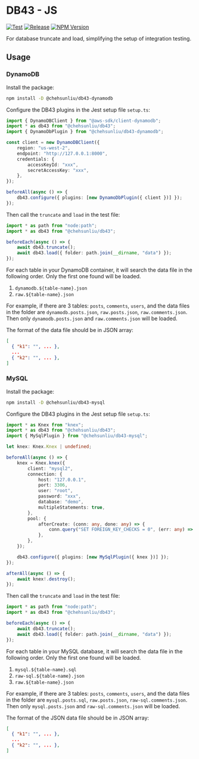 # DB43 - JS

[![Test](https://img.shields.io/github/actions/workflow/status/chehsunliu/db43-js/test.yml?style=flat-square&logo=github&label=Test)](https://github.com/chehsunliu/db43-js/actions/workflows/test.yml)
[![Release](https://img.shields.io/github/actions/workflow/status/chehsunliu/db43-js/test.yml?style=flat-square&logo=github&label=Release)](https://github.com/chehsunliu/db43-js/actions/workflows/release.yml)
[![NPM Version](https://img.shields.io/npm/v/%40chehsunliu%2Fdb43?style=flat-square&logo=npm)](https://www.npmjs.com/package/@chehsunliu/db43)

For database truncate and load, simplifying the setup of integration testing.

## Usage

### DynamoDB

Install the package:

```sh
npm install -D @chehsunliu/db43-dynamodb
```

Configure the DB43 plugins in the Jest setup file `setup.ts`:

```ts
import { DynamoDBClient } from "@aws-sdk/client-dynamodb";
import * as db43 from "@chehsunliu/db43";
import { DynamoDbPlugin } from "@chehsunliu/db43-dynamodb";

const client = new DynamoDBClient({
    region: "us-west-2",
    endpoint: "http://127.0.0.1:8000",
    credentials: {
        accessKeyId: "xxx",
        secretAccessKey: "xxx",
    },
});

beforeAll(async () => {
    db43.configure({ plugins: [new DynamoDbPlugin({ client })] });
});
```

Then call the `truncate` and `load` in the test file:

```ts
import * as path from "node:path";
import * as db43 from "@chehsunliu/db43";

beforeEach(async () => {
    await db43.truncate();
    await db43.load({ folder: path.join(__dirname, "data") });
});
```

For each table in your DynamoDB container, it will search the data file in the following order. Only the first one found will be loaded.

1. `dynamodb.${table-name}.json`
2. `raw.${table-name}.json`

For example, if there are 3 tables: `posts`, `comments`, `users`, and the data files in the folder are `dynamodb.posts.json`, `raw.posts.json`, `raw.comments.json`. Then only `dynamodb.posts.json` and `raw.comments.json` will be loaded.

The format of the data file should be in JSON array:

```json
[
  { "k1": "", ... },
  ...
  { "k2": "", ... },
]
```

### MySQL

Install the package:

```sh
npm install -D @chehsunliu/db43-mysql
```

Configure the DB43 plugins in the Jest setup file `setup.ts`:

```ts
import * as Knex from "knex";
import * as db43 from "@chehsunliu/db43";
import { MySqlPlugin } from "@chehsunliu/db43-mysql";

let knex: Knex.Knex | undefined;

beforeAll(async () => {
    knex = Knex.knex({
        client: "mysql2",
        connection: {
            host: "127.0.0.1",
            port: 3306,
            user: "root",
            password: "xxx",
            database: "demo",
            multipleStatements: true,
        },
        pool: {
            afterCreate: (conn: any, done: any) => {
                conn.query("SET FOREIGN_KEY_CHECKS = 0", (err: any) => done(err, conn));
            },
        },
    });

    db43.configure({ plugins: [new MySqlPlugin({ knex })] });
});

afterAll(async () => {
    await knex!.destroy();
});
```

Then call the `truncate` and `load` in the test file:

```ts
import * as path from "node:path";
import * as db43 from "@chehsunliu/db43";

beforeEach(async () => {
    await db43.truncate();
    await db43.load({ folder: path.join(__dirname, "data") });
});
```

For each table in your MySQL database, it will search the data file in the following order. Only the first one found will be loaded.

1. `mysql.${table-name}.sql`
2. `raw-sql.${table-name}.json`
3. `raw.${table-name}.json`

For example, if there are 3 tables: `posts`, `comments`, `users`, and the data files in the folder are `mysql.posts.sql`, `raw.posts.json`, `raw-sql.comments.json`. Then only `mysql.posts.json` and `raw-sql.comments.json` will be loaded.

The format of the JSON data file should be in JSON array:

```json
[
  { "k1": "", ... },
  ...
  { "k2": "", ... },
]
```
